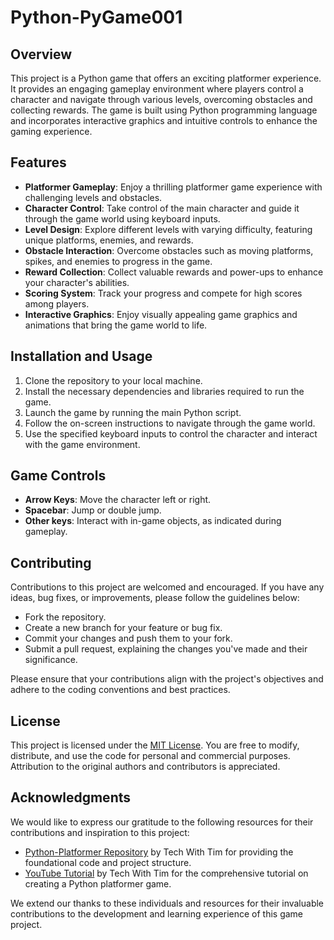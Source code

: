 # Python-PyGame001

## Overview
This project is a Python game that offers an exciting platformer experience. It provides an engaging gameplay environment where players control a character and navigate through various levels, overcoming obstacles and collecting rewards. The game is built using Python programming language and incorporates interactive graphics and intuitive controls to enhance the gaming experience.

## Features
- **Platformer Gameplay**: Enjoy a thrilling platformer game experience with challenging levels and obstacles.
- **Character Control**: Take control of the main character and guide it through the game world using keyboard inputs.
- **Level Design**: Explore different levels with varying difficulty, featuring unique platforms, enemies, and rewards.
- **Obstacle Interaction**: Overcome obstacles such as moving platforms, spikes, and enemies to progress in the game.
- **Reward Collection**: Collect valuable rewards and power-ups to enhance your character's abilities.
- **Scoring System**: Track your progress and compete for high scores among players.
- **Interactive Graphics**: Enjoy visually appealing game graphics and animations that bring the game world to life.

## Installation and Usage
1. Clone the repository to your local machine.
2. Install the necessary dependencies and libraries required to run the game.
3. Launch the game by running the main Python script.
4. Follow the on-screen instructions to navigate through the game world.
5. Use the specified keyboard inputs to control the character and interact with the game environment.

## Game Controls
- **Arrow Keys**: Move the character left or right.
- **Spacebar**: Jump or double jump.
- **Other keys**: Interact with in-game objects, as indicated during gameplay.

## Contributing
Contributions to this project are welcomed and encouraged. If you have any ideas, bug fixes, or improvements, please follow the guidelines below:
- Fork the repository.
- Create a new branch for your feature or bug fix.
- Commit your changes and push them to your fork.
- Submit a pull request, explaining the changes you've made and their significance.

Please ensure that your contributions align with the project's objectives and adhere to the coding conventions and best practices.

## License
This project is licensed under the [MIT License](LICENSE). You are free to modify, distribute, and use the code for personal and commercial purposes. Attribution to the original authors and contributors is appreciated.

## Acknowledgments
We would like to express our gratitude to the following resources for their contributions and inspiration to this project:

- [Python-Platformer Repository](https://github.com/techwithtim/Python-Platformer) by Tech With Tim for providing the foundational code and project structure.
- [YouTube Tutorial](https://www.youtube.com/watch?v=6gLeplbqtqg) by Tech With Tim for the comprehensive tutorial on creating a Python platformer game.

We extend our thanks to these individuals and resources for their invaluable contributions to the development and learning experience of this game project.
